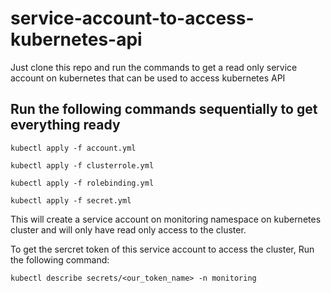 # service-account-to-access-kubernetes-api
Just clone this repo and run the commands to get a read only service account on kubernetes that can be used to access kubernetes API

## Run the following commands sequentially to get everything ready

```
kubectl apply -f account.yml
```

```
kubectl apply -f clusterrole.yml
```
```
kubectl apply -f rolebinding.yml
```

```
kubectl apply -f secret.yml
```

This will create a service account on monitoring namespace on kubernetes cluster and will only have read only access to the cluster.

To get the sercret token of this service account to access the cluster, Run the following command:

```
kubectl describe secrets/<our_token_name> -n monitoring
```
